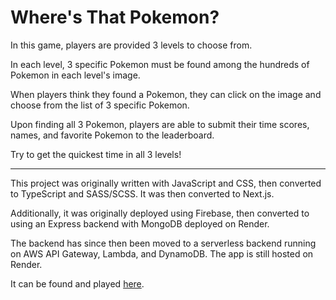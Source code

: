 # Where's That Pokemon?

In this game, players are provided 3 levels to choose from.

In each level, 3 specific Pokemon must be found among the hundreds of Pokemon in each level's image.

When players think they found a Pokemon, they can click on the image and choose from the list of 3 specific Pokemon.

Upon finding all 3 Pokemon, players are able to submit their time scores, names, and favorite Pokemon to the leaderboard.

Try to get the quickest time in all 3 levels!

---

This project was originally written with JavaScript and CSS, then converted to TypeScript and SASS/SCSS. It was then converted to Next.js.

Additionally, it was originally deployed using Firebase, then converted to using an Express backend with MongoDB deployed on Render.

The backend has since then been moved to a serverless backend running on AWS API Gateway, Lambda, and DynamoDB. The app is still hosted on Render.

It can be found and played [here](https://waldo-frontend.onrender.com/).
